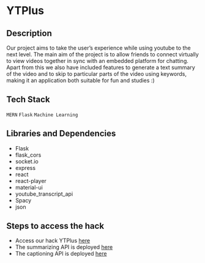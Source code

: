 # YTPlus
## Description
Our project aims to take the user’s experience while using youtube to the next level. 
The main aim of the project is to allow friends to connect virtually to view videos together in sync with an embedded platform for chatting. 
Apart from this we also have included features to generate a text summary of the video and to skip to particular parts of the video using keywords, 
making it an application both suitable for fun and studies :)
## Tech Stack 
`MERN`
`Flask`
`Machine Learning`
## Libraries and Dependencies
- Flask
- flask_cors
- socket.io
- express
- react
- react-player
- material-ui
- youtube_transcript_api
- Spacy
- json
## Steps to access the hack
- Access our hack YTPlus [here](https://ytplus-wolframgamma.herokuapp.com/)
- The summarizing API is deployed [here](https://api-summary.herokuapp.com/)
- The captioning API is deployed [here](http://captionapi.herokuapp.com/)
